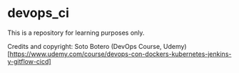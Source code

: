 # devops_ci

This is a repository for learning purposes only. 

Credits and copyright: Soto Botero (DevOps Course, Udemy)[https://www.udemy.com/course/devops-con-dockers-kubernetes-jenkins-y-gitflow-cicd]
